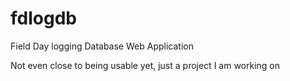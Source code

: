 # fdlogdb
Field Day logging Database Web Application

Not even close to being usable yet, just a project I am working on
